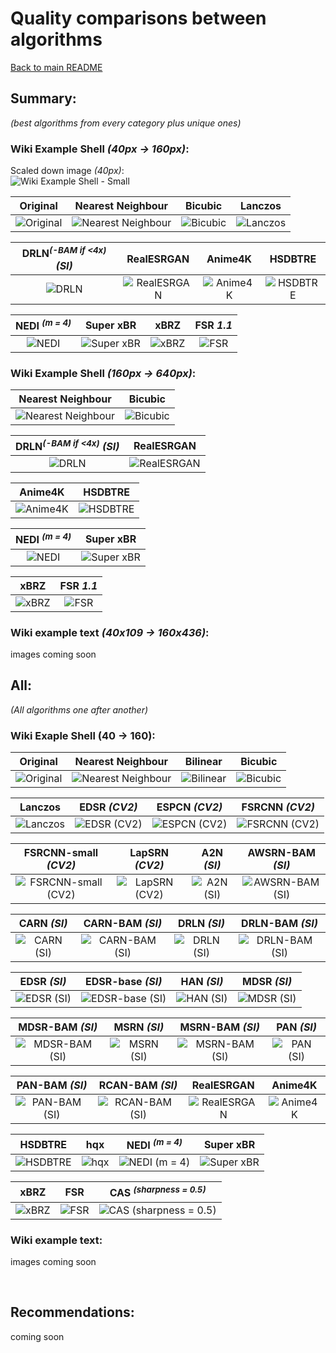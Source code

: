 # Quality comparisons between algorithms

[Back to main README](../../README.md)

## Summary:

*(best algorithms from every category plus unique ones)*

### Wiki Example Shell *(40px -> 160px)*:

Scaled down image *(40px)*: <br>
![Wiki Example Shell - Small](../example_images/input/example_shell_40px.png)

|                                                      Original                                                      |                                               Nearest Neighbour                                                |                                              Bicubic                                               |                                                Lanczos                                                |
|:------------------------------------------------------------------------------------------------------------------:|:--------------------------------------------------------------------------------------------------------------:|:--------------------------------------------------------------------------------------------------:|:-----------------------------------------------------------------------------------------------------:|
| ![Original](https://upload.wikimedia.org/wikipedia/commons/a/a6/160_by_160_thumbnail_of_%27Green_Sea_Shell%27.png) | ![Nearest Neighbour](../example_images/output/example_shell_40px/CV2_INTER_NEAREST_example_shell_40px_4x.webp) | ![Bicubic](../example_images/output/example_shell_40px/CV2_INTER_CUBIC_example_shell_40px_4x.webp) | ![Lanczos](../example_images/output/example_shell_40px/CV2_INTER_LANCZOS4_example_shell_40px_4x.webp) |


|                          DRLN<sup>*(-BAM if <4x)*</sup> *(SI)*                          |                                            RealESRGAN                                            |                                          Anime4K                                           |                                          HSDBTRE                                           |
|:---------------------------------------------------------------------------------------:|:------------------------------------------------------------------------------------------------:|:------------------------------------------------------------------------------------------:|:------------------------------------------------------------------------------------------:|
| ![DRLN](../example_images/output/example_shell_40px/SI_drln_example_shell_40px_4x.webp) | ![RealESRGAN](../example_images/output/example_shell_40px/RealESRGAN_example_shell_40px_4x.webp) | ![Anime4K](../example_images/output/example_shell_40px/Anime4K_example_shell_40px_4x.webp) | ![HSDBTRE](../example_images/output/example_shell_40px/HSDBTRE_example_shell_40px_4x.webp) |


|                              NEDI <sup>*(m = 4)*</sup>                               |                                           Super xBR                                            |                                         xBRZ                                         |                                    FSR *1.1*                                    |
|:------------------------------------------------------------------------------------:|:----------------------------------------------------------------------------------------------:|:------------------------------------------------------------------------------------:|:-------------------------------------------------------------------------------:|
| ![NEDI](../example_images/output/example_shell_40px/NEDI_example_shell_40px_4x.webp) | ![Super xBR](../example_images/output/example_shell_40px/Super_xBR_example_shell_40px_4x.webp) | ![xBRZ](../example_images/output/example_shell_40px/xBRZ_example_shell_40px_4x.webp) | ![FSR](../example_images/output/example_shell_40px/example_shell_40px_FSR.webp) |

### Wiki Example Shell *(160px -> 640px)*:

|                                          Nearest Neighbour                                           |                                         Bicubic                                          |
|:----------------------------------------------------------------------------------------------------:|:----------------------------------------------------------------------------------------:|
| ![Nearest Neighbour](../example_images/output/160_Sea_Shell/CV2_INTER_NEAREST_160_Sea_Shell_4x.webp) | ![Bicubic](../example_images/output/160_Sea_Shell/CV2_INTER_CUBIC_160_Sea_Shell_4x.webp) |

|                     DRLN<sup>*(-BAM if <4x)*</sup> *(SI)*                     |                                       RealESRGAN                                       |
|:-----------------------------------------------------------------------------:|:--------------------------------------------------------------------------------------:|
| ![DRLN](../example_images/output/160_Sea_Shell/SI_drln_160_Sea_Shell_4x.webp) | ![RealESRGAN](../example_images/output/160_Sea_Shell/RealESRGAN_160_Sea_Shell_4x.webp) |

|                                     Anime4K                                      |                                     HSDBTRE                                      |
|:--------------------------------------------------------------------------------:|:--------------------------------------------------------------------------------:|
| ![Anime4K](../example_images/output/160_Sea_Shell/Anime4K_160_Sea_Shell_4x.webp) | ![HSDBTRE](../example_images/output/160_Sea_Shell/HSDBTRE_160_Sea_Shell_4x.webp) |

|                         NEDI <sup>*(m = 4)*</sup>                          |                                      Super xBR                                       |
|:--------------------------------------------------------------------------:|:------------------------------------------------------------------------------------:|
| ![NEDI](../example_images/output/160_Sea_Shell/NEDI_160_Sea_Shell_4x.webp) | ![Super xBR](../example_images/output/160_Sea_Shell/Super_xBR_160_Sea_Shell_4x.webp) |

|                                    xBRZ                                    |                               FSR *1.1*                               |
|:--------------------------------------------------------------------------:|:---------------------------------------------------------------------:|
| ![xBRZ](../example_images/output/160_Sea_Shell/xBRZ_160_Sea_Shell_4x.webp) | ![FSR](../example_images/output/160_Sea_Shell/160_Sea_Shell_FSR.webp) |

### Wiki example text *(40x109 -> 160x436)*:

images coming soon

## All:
*(All algorithms one after another)*

### Wiki Exaple Shell (40 -> 160):

|                                                      Original                                                      |                                               Nearest Neighbour                                                |                                               Bilinear                                               |                                              Bicubic                                               |
|:------------------------------------------------------------------------------------------------------------------:|:--------------------------------------------------------------------------------------------------------------:|:----------------------------------------------------------------------------------------------------:|:--------------------------------------------------------------------------------------------------:|
| ![Original](https://upload.wikimedia.org/wikipedia/commons/a/a6/160_by_160_thumbnail_of_%27Green_Sea_Shell%27.png) | ![Nearest Neighbour](../example_images/output/example_shell_40px/CV2_INTER_NEAREST_example_shell_40px_4x.webp) | ![Bilinear](../example_images/output/example_shell_40px/CV2_INTER_LINEAR_example_shell_40px_4x.webp) | ![Bicubic](../example_images/output/example_shell_40px/CV2_INTER_CUBIC_example_shell_40px_4x.webp) |

|                                                Lanczos                                                |                                           EDSR *(CV2)*                                           |                                           ESPCN *(CV2)*                                            |                                            FSRCNN *(CV2)*                                            |
|:-----------------------------------------------------------------------------------------------------:|:------------------------------------------------------------------------------------------------:|:--------------------------------------------------------------------------------------------------:|:----------------------------------------------------------------------------------------------------:|
| ![Lanczos](../example_images/output/example_shell_40px/CV2_INTER_LANCZOS4_example_shell_40px_4x.webp) | ![EDSR *(CV2)*](../example_images/output/example_shell_40px/CV2_EDSR_example_shell_40px_4x.webp) | ![ESPCN *(CV2)*](../example_images/output/example_shell_40px/CV2_ESPCN_example_shell_40px_4x.webp) | ![FSRCNN *(CV2)*](../example_images/output/example_shell_40px/CV2_FSRCNN_example_shell_40px_4x.webp) |

|                                               FSRCNN-small *(CV2)*                                               |                                            LapSRN *(CV2)*                                            |                                          A2N *(SI)*                                          |                                             AWSRN-BAM *(SI)*                                             |
|:----------------------------------------------------------------------------------------------------------------:|:----------------------------------------------------------------------------------------------------:|:--------------------------------------------------------------------------------------------:|:--------------------------------------------------------------------------------------------------------:|
| ![FSRCNN-small *(CV2)*](../example_images/output/example_shell_40px/CV2_FSRCNN_small_example_shell_40px_4x.webp) | ![LapSRN *(CV2)*](../example_images/output/example_shell_40px/CV2_LapSRN_example_shell_40px_4x.webp) | ![A2N *(SI)*](../example_images/output/example_shell_40px/SI_a2n_example_shell_40px_4x.webp) | ![AWSRN-BAM *(SI)*](../example_images/output/example_shell_40px/SI_awsrn_bam_example_shell_40px_4x.webp) |

|                                          CARN *(SI)*                                           |                                            CARN-BAM *(SI)*                                             |                                          DRLN *(SI)*                                           |                                            DRLN-BAM *(SI)*                                             |
|:----------------------------------------------------------------------------------------------:|:------------------------------------------------------------------------------------------------------:|:----------------------------------------------------------------------------------------------:|:------------------------------------------------------------------------------------------------------:|
| ![CARN *(SI)*](../example_images/output/example_shell_40px/SI_carn_example_shell_40px_4x.webp) | ![CARN-BAM *(SI)*](../example_images/output/example_shell_40px/SI_carn_bam_example_shell_40px_4x.webp) | ![DRLN *(SI)*](../example_images/output/example_shell_40px/SI_drln_example_shell_40px_4x.webp) | ![DRLN-BAM *(SI)*](../example_images/output/example_shell_40px/SI_drln_bam_example_shell_40px_4x.webp) |

|                                          EDSR *(SI)*                                           |                                             EDSR-base *(SI)*                                             |                                          HAN *(SI)*                                          |                                          MDSR *(SI)*                                           |
|:----------------------------------------------------------------------------------------------:|:--------------------------------------------------------------------------------------------------------:|:--------------------------------------------------------------------------------------------:|:----------------------------------------------------------------------------------------------:|
| ![EDSR *(SI)*](../example_images/output/example_shell_40px/SI_edsr_example_shell_40px_4x.webp) | ![EDSR-base *(SI)*](../example_images/output/example_shell_40px/SI_edsr_base_example_shell_40px_4x.webp) | ![HAN *(SI)*](../example_images/output/example_shell_40px/SI_han_example_shell_40px_4x.webp) | ![MDSR *(SI)*](../example_images/output/example_shell_40px/SI_mdsr_example_shell_40px_4x.webp) |

|                                            MDSR-BAM *(SI)*                                             |                                          MSRN *(SI)*                                           |                                            MSRN-BAM *(SI)*                                             |                                          PAN *(SI)*                                          |
|:------------------------------------------------------------------------------------------------------:|:----------------------------------------------------------------------------------------------:|:------------------------------------------------------------------------------------------------------:|:--------------------------------------------------------------------------------------------:|
| ![MDSR-BAM *(SI)*](../example_images/output/example_shell_40px/SI_mdsr_bam_example_shell_40px_4x.webp) | ![MSRN *(SI)*](../example_images/output/example_shell_40px/SI_msrn_example_shell_40px_4x.webp) | ![MSRN-BAM *(SI)*](../example_images/output/example_shell_40px/SI_msrn_bam_example_shell_40px_4x.webp) | ![PAN *(SI)*](../example_images/output/example_shell_40px/SI_pan_example_shell_40px_4x.webp) |

|                                            PAN-BAM *(SI)*                                            |                                            RCAN-BAM *(SI)*                                             |                                            RealESRGAN                                            |                                          Anime4K                                           |
|:----------------------------------------------------------------------------------------------------:|:------------------------------------------------------------------------------------------------------:|:------------------------------------------------------------------------------------------------:|:------------------------------------------------------------------------------------------:|
| ![PAN-BAM *(SI)*](../example_images/output/example_shell_40px/SI_pan_bam_example_shell_40px_4x.webp) | ![RCAN-BAM *(SI)*](../example_images/output/example_shell_40px/SI_rcan_bam_example_shell_40px_4x.webp) | ![RealESRGAN](../example_images/output/example_shell_40px/RealESRGAN_example_shell_40px_4x.webp) | ![Anime4K](../example_images/output/example_shell_40px/Anime4K_example_shell_40px_4x.webp) |

|                                          HSDBTRE                                           |                                        hqx                                         |                                         NEDI <sup>*(m = 4)*</sup>                                         |                                           Super xBR                                            |
|:------------------------------------------------------------------------------------------:|:----------------------------------------------------------------------------------:|:---------------------------------------------------------------------------------------------------------:|:----------------------------------------------------------------------------------------------:|
| ![HSDBTRE](../example_images/output/example_shell_40px/HSDBTRE_example_shell_40px_4x.webp) | ![hqx](../example_images/output/example_shell_40px/hqx_example_shell_40px_4x.webp) | ![NEDI <sup>*(m = 4)*</sup>](../example_images/output/example_shell_40px/NEDI_example_shell_40px_4x.webp) | ![Super xBR](../example_images/output/example_shell_40px/Super_xBR_example_shell_40px_4x.webp) |

|                                         xBRZ                                         |                                       FSR                                       |                                       CAS <sup>*(sharpness = 0.5)*</sup>                                       |
|:------------------------------------------------------------------------------------:|:-------------------------------------------------------------------------------:|:--------------------------------------------------------------------------------------------------------------:|
| ![xBRZ](../example_images/output/example_shell_40px/xBRZ_example_shell_40px_4x.webp) | ![FSR](../example_images/output/example_shell_40px/example_shell_40px_FSR.webp) | ![CAS <sup>*(sharpness = 0.5)*</sup>](../example_images/output/example_shell_40px/example_shell_40px_CAS.webp) |

### Wiki example text:

images coming soon

<br>

## Recommendations:

coming soon